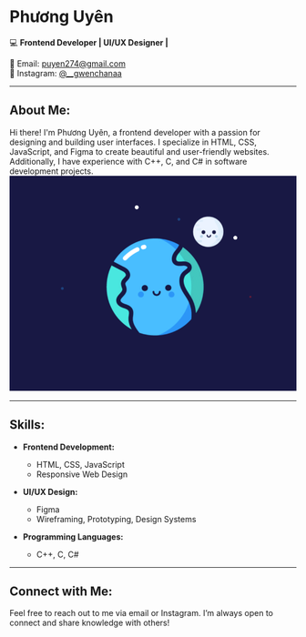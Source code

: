 # Phương Uyên
💻 **Frontend Developer | UI/UX Designer |**  

📧 Email: [puyen274@gmail.com](mailto:puyen274@gmail.com)  
📸 Instagram: [@__gwenchanaa](https://www.instagram.com/__.gwenchanaa/)  

---

## About Me:
Hi there! I'm Phương Uyên, a frontend developer with a passion for designing and building user interfaces. I specialize in HTML, CSS, JavaScript, and Figma to create beautiful and user-friendly websites. Additionally, I have experience with C++, C, and C# in software development projects.
![MBE Earth.gif](MBE%20Earth.gif)

---

## Skills:

- **Frontend Development:**
  - HTML, CSS, JavaScript
  - Responsive Web Design

- **UI/UX Design:**
  - Figma
  - Wireframing, Prototyping, Design Systems

- **Programming Languages:**
  - C++, C, C#

---

## Connect with Me:
Feel free to reach out to me via email or Instagram. I’m always open to connect and share knowledge with others!
